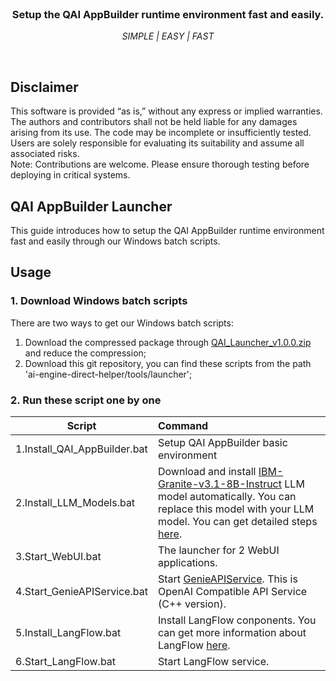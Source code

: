 <br>

<div align="center">
  <h3>Setup the QAI AppBuilder runtime environment fast and easily.</h3>
  <p><i> SIMPLE | EASY | FAST </i></p>
</div>
<br>

## Disclaimer
This software is provided “as is,” without any express or implied warranties. The authors and contributors shall not be held liable for any damages arising from its use. The code may be incomplete or insufficiently tested. Users are solely responsible for evaluating its suitability and assume all associated risks. <br>
Note: Contributions are welcome. Please ensure thorough testing before deploying in critical systems.

## QAI AppBuilder Launcher 
This guide introduces how to setup the QAI AppBuilder runtime environment fast and easily through our Windows batch scripts.

## Usage
### 1. Download Windows batch scripts

There are two ways to get our Windows batch scripts:
1. Download the compressed package through [QAI_Launcher_v1.0.0.zip](https://github.com/quic/ai-engine-direct-helper/releases/download/v2.34.0/QAI_Launcher_v1.0.0.zip)  and reduce the compression; <br>
2. Download this git repository, you can find these scripts from the path 'ai-engine-direct-helper/tools/launcher'; <br>

### 2. Run these script one by one

|  Script   | Command  |
|  ----  | :----    |
| 1.Install_QAI_AppBuilder.bat | Setup QAI AppBuilder basic environment |
| 2.Install_LLM_Models.bat | Download and install [IBM-Granite-v3.1-8B-Instruct](https://aihub.qualcomm.com/compute/models/ibm_granite_v3_1_8b_instruct) LLM model automatically. You can replace this model with your LLM model. You can get detailed steps [here](../../samples/genie/python/README.md#setup-custom-model). |
| 3.Start_WebUI.bat | The launcher for 2 WebUI applications. |
| 4.Start_GenieAPIService.bat | Start [GenieAPIService](../../samples/genie/c++/). This is OpenAI Compatible API Service (C++ version).|
| 5.Install_LangFlow.bat | Install LangFlow conponents. You can get more information about LangFlow [here](../langflow/).|
| 6.Start_LangFlow.bat | Start LangFlow service. |
